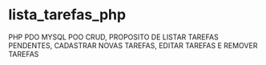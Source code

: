 # lista_tarefas_php

PHP PDO MYSQL POO CRUD, PROPOSITO DE LISTAR TAREFAS PENDENTES, CADASTRAR NOVAS TAREFAS, EDITAR TAREFAS E REMOVER TAREFAS
